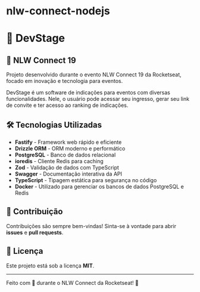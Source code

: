 # nlw-connect-nodejs 

# 🚀 DevStage

## 🌟 NLW Connect 19
Projeto desenvolvido durante o evento NLW Connect 19 da Rocketseat, focado em inovação e tecnologia para eventos.

DevStage é um software de indicações para eventos com diversas funcionalidades. Nele, o usuário pode acessar seu ingresso, gerar seu link de convite e ter acesso ao ranking de indicações.

## 🛠 Tecnologias Utilizadas

- **Fastify** - Framework web rápido e eficiente
- **Drizzle ORM** - ORM moderno e performático
- **PostgreSQL** - Banco de dados relacional
- **ioredis** - Cliente Redis para caching
- **Zod** - Validação de dados com TypeScript
- **Swagger** - Documentação interativa da API
- **TypeScript** - Tipagem estática para segurança no código
- **Docker** - Utilizado para gerenciar os bancos de dados PostgreSQL e Redis

## 🤝 Contribuição
Contribuições são sempre bem-vindas! Sinta-se à vontade para abrir **issues** e **pull requests**. 

## 📄 Licença
Este projeto está sob a licença **MIT**.

---
Feito com 💜 durante o NLW Connect da Rocketseat! 🚀